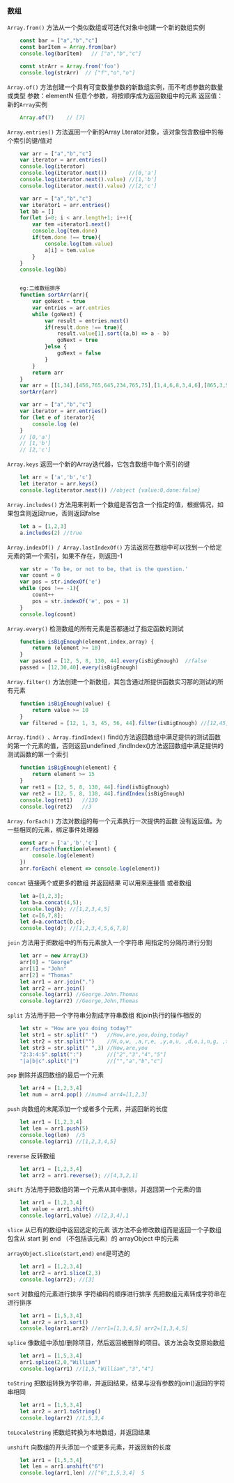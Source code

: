 ### 数组

`Array.from()` 方法从一个类似数组或可迭代对象中创建一个新的数组实例

```javascript
    const bar = ["a","b","c"]
    const barItem = Array.from(bar)
    console.log(barItem)   // ["a","b","c"]

    const strArr = Array.from('foo')
    console.log(strArr)  // ["f","o","o"]
```

`Array.of()` 方法创建一个具有可变数量参数的新数组实例，而不考虑参数的数量或类型
参数：elementN 任意个参数，将按顺序成为返回数组中的元素
返回值：新的`Array`实例
```javascript
    Array.of(7)    // [7]
```

`Array.entries()` 方法返回一个新的Array Lterator对象，该对象包含数组中的每个索引的键/值对

```javascript
    var arr = ["a","b","c"]
    var iterator = arr.entries()
    console.log(iterator)
    console.log(iterator.next())       //[0,'a']
    console.log(iterator.next().value) //[1,'b']
    console.log(iterator.next().value) //[2,'c']

    var arr = ["a","b","c"]
    var iterator1 = arr.entries()
    let bb = []
    for(let i=0; i < arr.length+1; i++){
        var tem =iterator1.next()
        console.log(tem.done)
        if(tem.done !== true){
            console.log(tem.value)
            a[i] = tem.value
        }
    }
    console.log(bb)


    eg:二维数组排序
    function sortArr(arr){
        var goNext = true
        var entries = arr.entries
        while (goNext) {
            var result = entries.next()
            if(result.done !== true){
                result.value[1].sort((a,b) => a - b)
                goNext = true
            }else {
                goNext = false
            }
        }
        return arr
    }
    var arr = [[1,34],[456,765,645,234,765,75],[1,4,6,8,3,4,6],[865,3,5645,8,67,4,456,3]]
    sortArr(arr)

    var arr = ["a","b","c"]
    var iterator = arr.entries()
    for (let e of iterator){
        console.log (e)
    }
    // [0,'a']
    // [1,'b']
    // [2,'c']
```

`Array.keys` 返回一个新的Array迭代器，它包含数组中每个索引的键

```javascript
    let arr = ['a','b','c']
    let iterator = arr.keys()
    console.log(iterator.next()) //object {value:0,done:false}
```

`Array.includes()` 方法用来判断一个数组是否包含一个指定的值，根据情况，如果包含则返回true，否则返回false

```javascript
    let a = [1,2,3]
    a.includes(2) //true
```


`Array.indexOf() / Array.lastIndexOf()` 方法返回在数组中可以找到一个给定元素的第一个索引，如果不存在，则返回-1

```javascript
    var str = 'To be, or not to be, that is the question.'
    var count = 0
    var pos = str.indexOf('e')
    while (pos !== -1){
        count++
        pos = str.indexOf('e', pos + 1)
    }
    console.log(count)
```


`Array.every()` 检测数组的所有元素是否都通过了指定函数的测试

```javascript
    function isBigEnough(element,index,array) {
        return (element >= 10)
    }
    var passed = [12, 5, 8, 130, 44].every(isBigEnough)  //false
    passed = [12,30,40].every(isBigEnough)
```

`Array.filter()` 方法创建一个新数组，其包含通过所提供函数实习那的测试的所有元素 

```javascript
    function isBigEnough(value) {
        return value >= 10
    }
    var filtered = [12, 1, 3, 45, 56, 44].filter(isBigEnough) //[12,45,56,44]
```
`Array.find() 、Array.findIndex()` find()方法返回数组中满足提供的测试函数的第一个元素的值，否则返回undefined ,findIndex()方法返回数组中满足提供的测试函数的第一个索引

```javascript
    function isBigEnough(element) {
        return element >= 15
    }
    var ret1 = [12, 5, 8, 130, 44].find(isBigEnough)
    var ret2 = [12, 5, 8, 130, 44].findIndex(isBigEnough)
    console.log(ret1)   //130
    console.log(ret2)   //3
```

`Array.forEach()` 方法对数组的每一个元素执行一次提供的函数 没有返回值。为一些相同的元素，绑定事件处理器

```javascript
    const arr = ['a','b','c']
    arr.forEach(function(element) {
        console.log(element)
    })
    arr.forEach( element => console.log(element))
```

`concat` 链接两个或更多的数组 并返回结果
可以用来连接值 或者数组

```javascript
    let a=[1,2,3];
    let b=a.concat(4,5);
    console.log(b); //[1,2,3,4,5]
    let c=[6,7,8];
    let d=a.contact(b,c);
    console.log(d); //[1,2,3,4,5,6,7,8]
```

`join` 方法用于把数组中的所有元素放入一个字符串 用指定的分隔符进行分割

```javascript
    let arr = new Array(3)
    arr[0] = "George"
    arr[1] = "John"
    arr[2] = "Thomas"
    let arr1 = arr.join(".")
    let arr2 = arr.join()
    console.log(arr1) //George.John.Thomas
    console.log(arr2) //George,John,Thomas
```

`split` 方法用于把一个字符串分割成字符串数组 和join执行的操作相反的

```javascript
    let str = "How are you doing today?"
    let str1 = str.split(" ")   //How,are,you,doing,today?
    let str2 = str.split("")    //H,o,w, ,a,r,e, ,y,o,u, ,d,o,i,n,g, ,t,o,d,a,y,?
    let str3 = str.split(" ",3) //How,are,you
    "2:3:4:5".split(":")        //["2","3","4","5"]
    "|a|b|c".split("|")         //["","a","b","c"]
```

`pop` 删除并返回数组的最后一个元素

```javascript
    let arr4 = [1,2,3,4]
    let num = arr4.pop() //num=4 arr4=[1,2,3]
```

`push` 向数组的末尾添加一个或者多个元素，并返回新的长度

```javascript
    let arr1 = [1,2,3,4]
    let len = arr1.push(5)
    console.log(len)  //5
    console.log(arr1) //[1,2,3,4,5]
```

`reverse` 反转数组

```javascript
    let arr1 = [1,2,3,4]
    let arr2 = arr1.reverse(); //[4,3,2,1]
```

`shift` 方法用于把数组的第一个元素从其中删除，并返回第一个元素的值

```javascript
    let arr1 = [1,2,3,4]
    let value = arr1.shift()
    console.log(arr1,value) //[2,3,4],1
```

`slice` 从已有的数组中返回选定的元素 该方法不会修改数组而是返回一个子数组 包含从 start 到 end （不包括该元素）的 arrayObject 中的元素

`arrayObject.slice(start,end)` `end`是可选的 

```javascript
    let arr1 = [1,2,3,4]
    let arr2 = arr1.slice(2,3)
    console.log(arr2); //[3] 
```

`sort` 对数组的元素进行排序  字符编码的顺序进行排序 先把数组元素转成字符串在进行排序

```javascript
    let arr1 = [1,5,3,4]
    let arr2 = arr1.sort()
    console.log(arr1,arr2) //arr1=[1,3,4,5] arr2=[1,3,4,5]
```

`splice` 像数组中添加/删除项目，然后返回被删除的项目。该方法会改变原始数组

```javascript
    let arr1 = [1,5,3,4]
    arr1.splice(2,0,"William")
    console.log(arr1) //[1,5,"William","3","4"]
```

`toString` 把数组转换为字符串，并返回结果，结果与没有参数的join()返回的字符串相同

```javascript
    let arr1 = [1,5,3,4]
    let arr2 = arr1.toString()
    console.log(arr2) //1,5,3,4
```

`toLocaleString` 把数组转换为本地数组，并返回结果


`unshift` 向数组的开头添加一个或更多元素，并返回新的长度

```javascript
    let arr1 = [1,5,3,4]
    let len = arr1.unshift("6")
    console.log(arr1,len) //["6",1,5,3,4]  5
```

